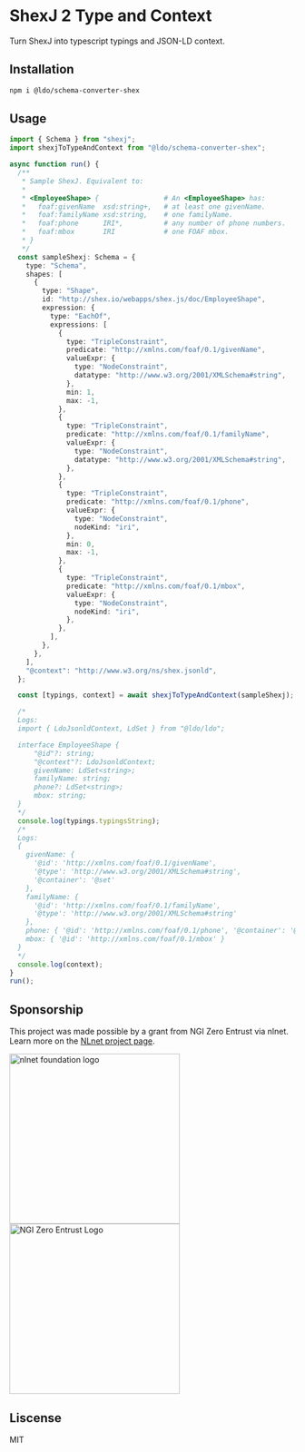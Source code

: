 # ShexJ 2 Type and Context

Turn ShexJ into typescript typings and JSON-LD context.

## Installation
```bash
npm i @ldo/schema-converter-shex
```

## Usage

```typescript
import { Schema } from "shexj";
import shexjToTypeAndContext from "@ldo/schema-converter-shex";

async function run() {
  /**
   * Sample ShexJ. Equivalent to:
   *
   * <EmployeeShape> {                # An <EmployeeShape> has:
   *   foaf:givenName  xsd:string+,   # at least one givenName.
   *   foaf:familyName xsd:string,    # one familyName.
   *   foaf:phone      IRI*,          # any number of phone numbers.
   *   foaf:mbox       IRI            # one FOAF mbox.
   * }
   */
  const sampleShexj: Schema = {
    type: "Schema",
    shapes: [
      {
        type: "Shape",
        id: "http://shex.io/webapps/shex.js/doc/EmployeeShape",
        expression: {
          type: "EachOf",
          expressions: [
            {
              type: "TripleConstraint",
              predicate: "http://xmlns.com/foaf/0.1/givenName",
              valueExpr: {
                type: "NodeConstraint",
                datatype: "http://www.w3.org/2001/XMLSchema#string",
              },
              min: 1,
              max: -1,
            },
            {
              type: "TripleConstraint",
              predicate: "http://xmlns.com/foaf/0.1/familyName",
              valueExpr: {
                type: "NodeConstraint",
                datatype: "http://www.w3.org/2001/XMLSchema#string",
              },
            },
            {
              type: "TripleConstraint",
              predicate: "http://xmlns.com/foaf/0.1/phone",
              valueExpr: {
                type: "NodeConstraint",
                nodeKind: "iri",
              },
              min: 0,
              max: -1,
            },
            {
              type: "TripleConstraint",
              predicate: "http://xmlns.com/foaf/0.1/mbox",
              valueExpr: {
                type: "NodeConstraint",
                nodeKind: "iri",
              },
            },
          ],
        },
      },
    ],
    "@context": "http://www.w3.org/ns/shex.jsonld",
  };

  const [typings, context] = await shexjToTypeAndContext(sampleShexj);

  /*
  Logs:
  import { LdoJsonldContext, LdSet } from "@ldo/ldo";

  interface EmployeeShape {
      "@id"?: string;
      "@context"?: LdoJsonldContext;
      givenName: LdSet<string>;
      familyName: string;
      phone?: LdSet<string>;
      mbox: string;
  }
  */
  console.log(typings.typingsString);
  /*
  Logs:
  {
    givenName: {
      '@id': 'http://xmlns.com/foaf/0.1/givenName',
      '@type': 'http://www.w3.org/2001/XMLSchema#string',
      '@container': '@set'
    },
    familyName: {
      '@id': 'http://xmlns.com/foaf/0.1/familyName',
      '@type': 'http://www.w3.org/2001/XMLSchema#string'
    },
    phone: { '@id': 'http://xmlns.com/foaf/0.1/phone', '@container': '@set' },
    mbox: { '@id': 'http://xmlns.com/foaf/0.1/mbox' }
  }
  */
  console.log(context);
}
run();
```

## Sponsorship
This project was made possible by a grant from NGI Zero Entrust via nlnet. Learn more on the [NLnet project page](https://nlnet.nl/project/SolidUsableApps/).

[<img src="https://nlnet.nl/logo/banner.png" alt="nlnet foundation logo" width="300" />](https://nlnet.nl/)
[<img src="https://nlnet.nl/image/logos/NGI0Entrust_tag.svg" alt="NGI Zero Entrust Logo" width="300" />](https://nlnet.nl/)

## Liscense
MIT
